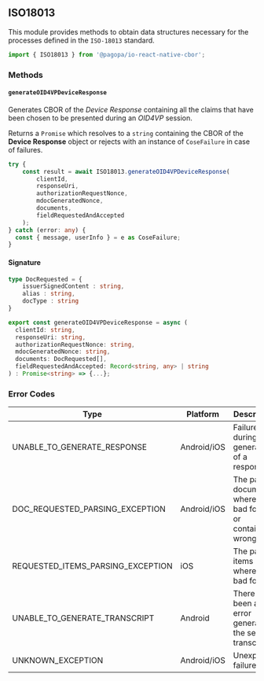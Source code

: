 ## ISO18013

This module provides methods to obtain data structures necessary for the processes defined in the `ISO-18013` standard.

```typescript
import { ISO18013 } from '@pagopa/io-react-native-cbor';
```

### Methods

#### `generateOID4VPDeviceResponse`

Generates CBOR of the *Device Response* containing all the claims that have been chosen to be presented during an *OID4VP* session.

Returns a `Promise` which resolves to a `string` containing the CBOR of the **Device Response** object or rejects with an instance of `CoseFailure` in case of failures.

```typescript
try {
    const result = await ISO18013.generateOID4VPDeviceResponse(
        clientId,
        responseUri,
        authorizationRequestNonce,
        mdocGeneratedNonce,
        documents,
        fieldRequestedAndAccepted
    );
} catch (error: any) {
  const { message, userInfo } = e as CoseFailure;
}
```

#### Signature

```typescript
type DocRequested = {
    issuerSignedContent : string,
    alias : string,
    docType : string
}

export const generateOID4VPDeviceResponse = async (
  clientId: string,
  responseUri: string,
  authorizationRequestNonce: string,
  mdocGeneratedNonce: string,
  documents: DocRequested[],
  fieldRequestedAndAccepted: Record<string, any> | string
) : Promise<string> => {...};
```


### Error Codes

| Type                              | Platform    | Description                                                        |
| --------------------------------- | ----------- | ------------------------------------------------------------------ |
| UNABLE_TO_GENERATE_RESPONSE       | Android/iOS | Failure during the generation of a response                        |
| DOC_REQUESTED_PARSING_EXCEPTION   | Android/iOS | The passed documents where in a bad format or contained wrong data |
| REQUESTED_ITEMS_PARSING_EXCEPTION | iOS         | The passed items where in a bad format                             |
| UNABLE_TO_GENERATE_TRANSCRIPT     | Android     | There has been an error generating the session transcript          |
| UNKNOWN_EXCEPTION                 | Android/iOS | Unexpected failure                                                 |
